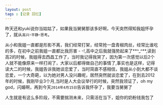 ```yaml
---
layout: post
tags : [记录 回忆] 
---
```


昨天还和yuki说你当姑姑了，如果我当舅舅那该多好啊，今天突然得知我姐怀孕了，就从`高兴`-`平静`-`思考`。

从小和我姐一直都是形影不离，我们经常打架，经常抢一盘青椒肉丝，经常比谁吃的多，在初中之前我姐一直都比我厉害 - -!,高中之后我就强势起来了**^_^**,读到高2的时候，我姐得去西昌工作了，当时我记得我哭了，因为第一次感觉以后2个人就不能像原来一样打闹了，大家以后都得做自己的事情了,事实也是这样，记得读大二的时候，我姐告诉我她谈恋爱了，当时简直不感相信，我姐从小到大都不谈恋爱，一个大奇葩，以为她对男人没兴趣呢，居然突然就谈恋爱了，在到去2012年的时候，我刚毕业3个月,当时是人大会议举行的时候，突然我领证了，oh my god，闪婚啊，再到今天`2014年4月15日`告诉我怀孕了，我要当舅舅了

人生就是有这么多阶段，不需要揣测未来，只需活在当下，姐你的奶粉钱我包了

